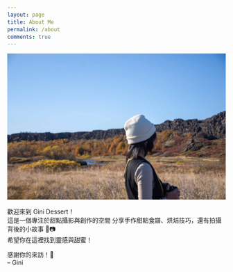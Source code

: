 ```yaml
---
layout: page
title: About Me
permalink: /about
comments: true
---
```

![我的甜點作品](assets/images/about_me.jpg)

歡迎來到 Gini Dessert！  
這是一個專注於甜點攝影與創作的空間
分享手作甜點食譜、烘焙技巧，還有拍攝背後的小故事 🍰📷  
希望你在這裡找到靈感與甜蜜！

感謝你的來訪！💛  
– Gini
